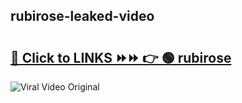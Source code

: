 
 ## rubirose-leaked-video 

# <h2><a href="https://clipsfans.com/rubirose&ref=git">🔗 Click to LINKS ⏩⏩ 👉 🟢 rubirose </a></h2>

<a href="https://clipsfans.com/rubirose&ref=git" rel="nofollow" data-target="animated-image.originalLink"><img src="https://i.ibb.co.com/xMMVF88/686577567.gif" alt="Viral Video Original" style="max-width: 100%; display: inline-block;" data-target="animated-image.originalImage"></a>
